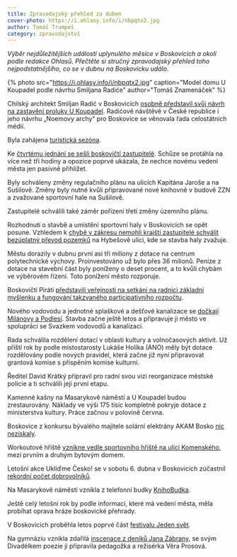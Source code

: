 ```yaml
---
title: Zpravodajský přehled za duben
cover-photo: https://i.ohlasy.info/i/nbpqtx2.jpg
author: Tomáš Trumpeš
category: zpravodajství
---
```


*Výběr nejdůležitějších událostí uplynulého měsíce v Boskovicích a okolí podle redakce Ohlasů. Přečtěte si stručný zpravodajský přehled toho nejpodstatnějšího, co se v dubnu na Boskovicku událo.*

{% photo src="https://i.ohlasy.info/i/nbpqtx2.jpg" caption="Model domu U Koupadel podle návrhu Smiljana Radiće" author="Tomáš Znamenáček" %}

Chilský architekt Smiljan Radić v Boskovicích [osobně představil svůj návrh na zastavění proluky U Koupadel](https://ohlasy.info/clanky/2019/04/radicova-koupadla.html). Radićově návštěvě v České republice i jeho návrhu „Noemovy archy“ pro Boskovice se věnovala řada celostátních médií.

Byla zahájena [turistická sezóna](https://boskovice.cz/turisticka-sezona-v-boskovicich-byla-zahajena/d-35986).

Ke [čtvrtému jednání se sešli boskovičtí zastupitelé](https://ohlasy.info/clanky/2019/04/zastupitelstvo.html). Schůze se protáhla na více než tři hodiny a opozice poprvé ukázala, že nechce novému vedení města jen pasivně přihlížet.

Byly schváleny změny regulačního plánu na ulicích Kapitána Jaroše a na Sušilově. Změny byly nutné kvůli připravované nové knihovně v budově ZZN a zvažované sportovní hale na Sušilově.

Zastupitelé schválili také záměr pořízení třetí změny územního plánu.

Rozhodnutí o stavbě a umístění sportovní haly v Boskovicích se opět posune. Vzhledem k [chybě v zákresu nemohli krajští zastupitelé schválit bezúplatný převod pozemků](https://ohlasy.info/clanky/2019/04/hala-odklad.html) na Hybešově ulici, kde se stavba haly zvažuje. 

Městu dorazily v dubnu první asi tři miliony z dotace na centrum polytechnické výchovy. Proinvestováno už bylo přes 36 milionů. Peníze z dotace na stavební část byly poníženy o deset procent, a to kvůli chybám ve výběrovém řízení. Toto ponížení město rozporuje.

Boskovičtí Piráti [představili veřejnosti na setkání na radnici základní myšlenku a fungování takzvaného participativního rozpočtu](https://ohlasy.info/clanky/2019/04/participativni-rozpocet.html).

Nového vodovodu a jednotné splaškové a dešťové kanalizace se [dočkají Milánovy a Podlesí](https://ohlasy.info/clanky/2019/04/z-rady.html). Stavba začne ještě letos a připravuje ji město ve spolupráci se Svazkem vodovodů a kanalizací.

Rada schválila rozdělení dotací v oblasti kultury a volnočasových aktivit. Už příští rok by podle místostarosty Lukáše Holíka (ANO) měly být dotace rozdělovány podle nových pravidel, která začne již nyní připravovat grantová komise s přispěním komise kulturní.

Ředitel David Krátký připravil pro radní svou vizi reorganizace městské policie a ti schválili její první etapu.

Kamenné kašny na Masarykově náměstí a U Koupadel budou zrestaurovány. Náklady ve výši 175 tisíc kompletně pokryje dotace z ministerstva kultury. Práce začnou v polovině června.

Boskovice z konkursu bývalého majitele solární elektrány AKAM Bosko [nic nezískaly](https://ohlasy.info/clanky/2019/04/akam-konkurs.html).

Workoutové hřiště [vznikne vedle sportovního hřiště na ulici Komenského](https://ohlasy.info/clanky/2019/04/z-rady-2.html), mezi prvním a druhým bytovým domem. 

Letošní akce Ukliďme Česko! se v sobotu 6. dubna v Boskovicích zúčastnil [rekordní počet dobrovolníků](https://boskovice.cz/letosni-uklid-byl-rekordni-dekujeme/d-36007).

Na Masarykově náměstí vznikla z telefonní budky [KnihoBudka](https://ohlasy.info/clanky/2019/04/z-rady-2.html).

Ještě celý letošní rok by podle informací, které má vedení města, měla probíhat oprava hráze boskovické přehrady.

V Boskovicích proběhla letos poprvé část [festivalu Jeden svět](https://ohlasy.info/clanky/2019/04/jeden-svet.html).

Na gymnáziu vznikla zdařilá [inscenace z deníků Jana Zábrany](https://ohlasy.info/clanky/2019/04/divadlo-zabrana.html), se svým Divadélkem poezie ji připravila pedagožka a režisérka Věra Prosová.
